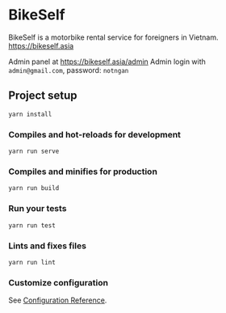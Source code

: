 # BikeSelf

BikeSelf is a motorbike rental service for foreigners in Vietnam.
https://bikeself.asia

Admin panel at https://bikeself.asia/admin
Admin login with `admin@gmail.com`, password: `notngan` 

## Project setup
```
yarn install
```

### Compiles and hot-reloads for development
```
yarn run serve
```

### Compiles and minifies for production
```
yarn run build
```

### Run your tests
```
yarn run test
```

### Lints and fixes files
```
yarn run lint
```

### Customize configuration
See [Configuration Reference](https://cli.vuejs.org/config/).
